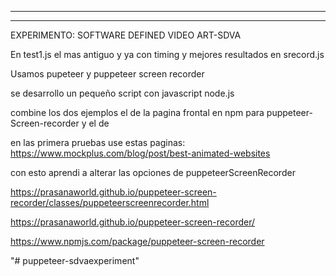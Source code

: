
******************
*****************

EXPERIMENTO:
SOFTWARE DEFINED VIDEO ART-SDVA

En test1.js el mas antiguo
y ya con timing y mejores resultados en srecord.js 

Usamos pupeteer y 
puppeteer screen recorder

se desarrollo un pequeño script con javascript node.js

combine los dos ejemplos el de la pagina frontal en npm para puppeteer-Screen-recorder y el de 

en las primera pruebas use estas paginas:
https://www.mockplus.com/blog/post/best-animated-websites

con esto aprendi a alterar las opciones de puppeteerScreenRecorder

https://prasanaworld.github.io/puppeteer-screen-recorder/classes/puppeteerscreenrecorder.html

https://prasanaworld.github.io/puppeteer-screen-recorder/


https://www.npmjs.com/package/puppeteer-screen-recorder

"# puppeteer-sdvaexperiment" 
